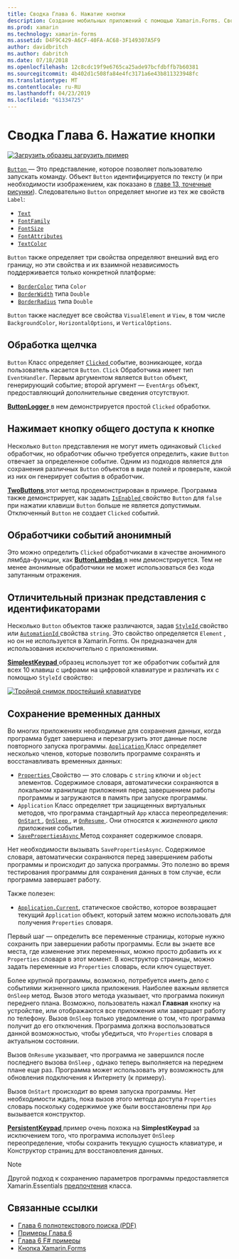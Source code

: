 ```yaml
---
title: Сводка Глава 6. Нажатие кнопки
description: Создание мобильных приложений с помощью Xamarin.Forms. Сводка Глава 6. Нажатие кнопки
ms.prod: xamarin
ms.technology: xamarin-forms
ms.assetid: D4F9C429-A6CF-40FA-AC68-3F149307A5F9
author: davidbritch
ms.author: dabritch
ms.date: 07/18/2018
ms.openlocfilehash: 12c8cdc19f9e6765ca25ade97bcfdbffb7b60381
ms.sourcegitcommit: 4b402d1c508fa84e4fc3171a6e43b811323948fc
ms.translationtype: MT
ms.contentlocale: ru-RU
ms.lasthandoff: 04/23/2019
ms.locfileid: "61334725"
---
```

# <a name="summary-of-chapter-6-button-clicks"></a>Сводка Глава 6. Нажатие кнопки

[![Загрузить образец](~/media/shared/download.png) загрузить пример](https://github.com/xamarin/xamarin-forms-book-samples/tree/master/Chapter06)

[ `Button` ](xref:Xamarin.Forms.Button) — Это представление, которое позволяет пользователю запускать команду. Объект `Button` идентифицируется по тексту (и при необходимости изображением, как показано в [главе 13, точечные рисунки](chapter13.md)). Следовательно `Button` определяет многие из тех же свойств `Label`:

- [`Text`](xref:Xamarin.Forms.Button.Text)
- [`FontFamily`](xref:Xamarin.Forms.Button.FontFamily)
- [`FontSize`](xref:Xamarin.Forms.Button.FontSize)
- [`FontAttributes`](xref:Xamarin.Forms.Button.FontAttributes)
- [`TextColor`](xref:Xamarin.Forms.Button.TextColor)

`Button` также определяет три свойства определяют внешний вид его границу, но эти свойства и их взаимной независимость поддерживается только конкретной платформе:

- [`BorderColor`](xref:Xamarin.Forms.Button.BorderColor) типа `Color`
- [`BorderWidth`](xref:Xamarin.Forms.Button.BorderWidth) типа `Double`
- [`BorderRadius`](xref:Xamarin.Forms.Button.BorderRadius) типа `Double`

`Button` также наследует все свойства `VisualElement` и `View`, в том числе `BackgroundColor`, `HorizontalOptions`, и `VerticalOptions`.

## <a name="processing-the-click"></a>Обработка щелчка

`Button` Класс определяет [ `Clicked` ](xref:Xamarin.Forms.Button.Clicked) событие, возникающее, когда пользователь касается `Button`. `Click` Обработчика имеет тип `EventHandler`. Первым аргументом является `Button` объект, генерирующий событие; второй аргумент — `EventArgs` объект, предоставляющий дополнительные сведения отсутствуют.

[ **ButtonLogger** ](https://github.com/xamarin/xamarin-forms-book-samples/tree/master/Chapter06/ButtonLogger) в нем демонстрируется простой `Clicked` обработки.

## <a name="sharing-button-clicks"></a>Нажимает кнопку общего доступа к кнопке

Несколько `Button` представления не могут иметь одинаковый `Clicked` обработчик, но обработчик обычно требуется определить, какие `Button` отвечает за определенное событие. Одним из подходов является для сохранения различных `Button` объектов в виде полей и проверьте, какой из них он генерирует события в обработчик.

[ **TwoButtons** ](https://github.com/xamarin/xamarin-forms-book-samples/tree/master/Chapter06/TwoButtons) этот метод продемонстрирован в примере. Программа также демонстрирует, как задать [ `IsEnabled` ](xref:Xamarin.Forms.VisualElement.IsEnabled) свойство `Button` для `false` при нажатии клавиши `Button` больше не является допустимым. Отключенный `Button` не создает `Clicked` событий.

## <a name="anonymous-event-handlers"></a>Обработчики событий анонимный

Это можно определить `Clicked` обработчиками в качестве анонимного лямбда-функции, как [ **ButtonLambdas** ](https://github.com/xamarin/xamarin-forms-book-samples/tree/master/Chapter06/ButtonLambdas) в нем демонстрируется. Тем не менее анонимные обработчики не может использоваться без кода запутанным отражения.

## <a name="distinguishing-views-with-ids"></a>Отличительный признак представления с идентификаторами

Несколько `Button` объектов также различаются, задав [ `StyleId` ](xref:Xamarin.Forms.Element.StyleId) свойство или [ `AutomationId` ](xref:Xamarin.Forms.Element.AutomationId) свойства `string`. Это свойство определяется `Element` , но он не используется в Xamarin.Forms. Он предназначен для использования исключительно с приложениями.

[ **SimplestKeypad** ](https://github.com/xamarin/xamarin-forms-book-samples/tree/master/Chapter06/SimplestKeypad) образец использует тот же обработчик событий для всех 10 клавиш с цифрами на цифровой клавиатуре и различать их с помощью `StyleId` свойство:

[![Тройной снимок простейший клавиатуре](images/ch06fg04-small.png "калькулятор")](images/ch06fg04-large.png#lightbox "калькулятора")

## <a name="saving-transient-data"></a>Сохранение временных данных

Во многих приложениях необходимые для сохранения данных, когда программа будет завершена и перезагрузить этот данные после повторного запуска программы. [ `Application` ](xref:Xamarin.Forms.Application) Класс определяет несколько членов, которые позволить программе сохранять и восстанавливать временных данных:

- [ `Properties` ](xref:Xamarin.Forms.Application.Properties) Свойство — это словарь с `string` ключи и `object` элементов. Содержимое словаря, автоматически сохраняются в локальном хранилище приложения перед завершением работы программы и загружаются в память при запуске программы.
- `Application` Класс определяет три защищенных виртуальных методов, что программа стандартный `App` класса переопределения: [ `OnStart` ](xref:Xamarin.Forms.Application.OnStart), [ `OnSleep` ](xref:Xamarin.Forms.Application.OnSleep), и [ `OnResume` ](xref:Xamarin.Forms.Application.OnResume). Они относятся к *жизненного цикла приложения* события.
- [ `SavePropertiesAsync` ](xref:Xamarin.Forms.Application.SavePropertiesAsync) Метод сохраняет содержимое словаря.

Нет необходимости вызывать `SavePropertiesAsync`. Содержимое словаря, автоматически сохраняются перед завершением работы программы и происходит до запуска программы. Это полезно во время тестирования программы для сохранения данных в том случае, если программа завершает работу.

Также полезен:

- [`Application.Current`](xref:Xamarin.Forms.Application.Current), статическое свойство, которое возвращает текущий `Application` объект, который затем можно использовать для получения `Properties` словаря.

Первый шаг — определить все переменные страницы, которые нужно сохранить при завершении работы программы. Если вы знаете все места, где изменение этих переменных, можно просто добавить их к `Properties` словаря в этот момент. В конструктор страницы, можно задать переменные из `Properties` словарь, если ключ существует.

Более крупной программы, возможно, потребуется иметь дело с событиями жизненного цикла приложения. Наиболее важным является `OnSleep` метод. Вызов этого метода указывает, что программа покинул переднего плана. Возможно, пользователь нажал **Главная** кнопку на устройстве, или отображаются все приложения или завершает работу по телефону. Вызов `OnSleep` только уведомление о том, что программа получит до его отключения. Программа должна воспользоваться данной возможностью, чтобы убедиться, что `Properties` словаря в актуальном состоянии.

Вызов `OnResume` указывает, что программа не завершился после последнего вызова `OnSleep` , однако теперь выполняется на переднем плане еще раз. Программа может использовать эту возможность для обновления подключения к Интернету (к примеру).

Вызов `OnStart` происходит во время запуска программы. Нет необходимости ждать, пока вызов этого метода доступа `Properties` словарь поскольку содержимое уже были восстановлены при `App` вызывается конструктор.

[ **PersistentKeypad** ](https://github.com/xamarin/xamarin-forms-book-samples/tree/master/Chapter06/PersistentKeypad) пример очень похожа на **SimplestKeypad** за исключением того, что программа использует `OnSleep` переопределение, чтобы сохранить текущую сущность клавиатуре, и Конструктор страниц для восстановления данных.

> [!NOTE]
> Другой подход к сохранению параметров программы предоставляется Xamarin.Essentials [предпочтения](~/essentials/preferences.md) класса.

## <a name="related-links"></a>Связанные ссылки

- [Глава 6 полнотекстового поиска (PDF)](https://download.xamarin.com/developer/xamarin-forms-book/XamarinFormsBook-Ch06-Apr2016.pdf)
- [Примеры Глава 6](https://github.com/xamarin/xamarin-forms-book-samples/tree/master/Chapter06)
- [Глава 6 F# примеры](https://github.com/xamarin/xamarin-forms-book-samples/tree/master/Chapter06/FS)
- [Кнопка Xamarin.Forms](~/xamarin-forms/user-interface/button.md)
